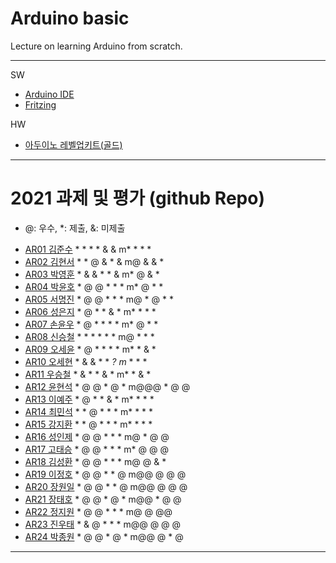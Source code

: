 # Arduino basic
Lecture on learning Arduino from scratch.


---

SW

- [Arduino IDE](https://www.arduino.cc/)
- [Fritzing](http://fritzing.org/download/)

HW

- [아두이노 레벨업키트(골드)](https://www.devicemart.co.kr/goods/view?no=12170416)

---

# 2021 과제 및 평가 (github Repo)
* @: 우수, *: 제출, &: 미제출

- [AR01 김준수](https://github.com/96wnstn/AR01) * * * * & & m* * * *
- [AR02 김현서](https://github.com/HyunSeo0928/ar02) * * @ & * & m@ & & *
- [AR03 박영훈](https://github.com/hunypark/ar03) * & & * * & m* @ & *
- [AR04 박윤호](https://github.com/yoonho0624/ar04) * @ @ * * * m* @ * *
- [AR05 서명진](https://github.com/smj3343/ar05) * @ @ * * * m@ * @ * *
- [AR06 성은지](https://github.com/eun-jiii/ar06) * @ * * & * m* * * *
- [AR07 손윤우](https://github.com/yunuu/AR07) * @ * * * * m* @ * *
- [AR08 신승철](https://github.com/kdkh96/AR08) * * * * * * m@ * * *
- [AR09 오세윤](https://github.com/chilledlife/ar09) * @ * * * * m* * & *
- [AR10 오세현](https://github.com/Ohsaehyeon/AR10) * & & * * *? m* * * *
- [AR11 우승철](https://github.com/woo-seung-cheol/ar11) * & * * & * m* * & *
- [AR12 윤현석](https://github.com/yhs11116/AR12) * @ @ * @ * m@@@ * @ @
- [AR13 이예주](https://github.com/JJangyeJJangju/ar13) * @ * * & * m* * * *
- [AR14 최민석](https://github.com/cmsinje/AR14) * * @ * * * m* * * *
- [AR15 강지환](https://github.com/qkqh9635/ar15) * * @ * * * m* * * *
- [AR16 성인제](https://github.com/nsa32300/ar16) * @ @ * * * m@ * @ @
- [AR17 고태승](https://github.com/xotmddlsp2/AR17/) * @ @ * * * m* @ @ @
- [AR18 김성환](https://github.com/Seong-Hwan99/AR-18) * @ @ * * * m@ @ & *
- [AR19 이정호](https://github.com/LOLMGs/AR19) * @ @ * * @ m@@ @ @ @
- [AR20 장원일](https://github.com/jangeleven/AR20) * @ @ * * @ m@@ @ @ @
- [AR21 장태호](https://github.com/HINEET/AR21) * @ @ * @ * m@@ * @ @
- [AR22 정지원](https://github.com/lalalalalra/AR22) * @ @ * * * m@ @ @@
- [AR23 진우태](https://github.com/Wjkdj/AR23) * & @ * * * m@@ @ @ @
- [AR24 박종원](https://github.com/monegit/arduino-prj) * @ @ * @ * m@@ @ * @

---




